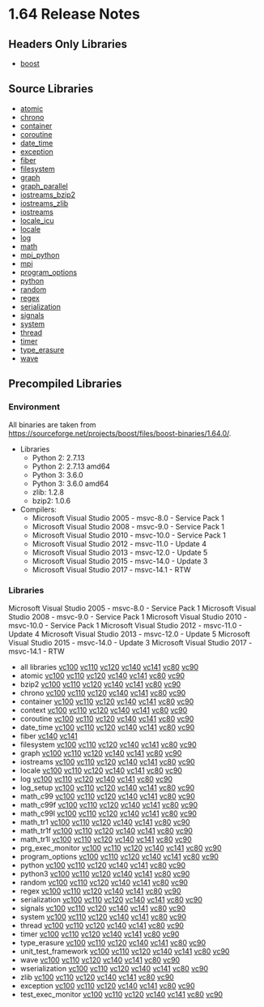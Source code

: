 # 1.64 Release Notes

## Headers Only Libraries

- [boost](http://nuget.org/packages/boost/1.64.0.0)

## Source Libraries

- [atomic](http://nuget.org/packages/boost_atomic-src/1.64.0.0)
- [chrono](http://nuget.org/packages/boost_chrono-src/1.64.0.0)
- [container](http://nuget.org/packages/boost_container-src/1.64.0.0)
- [coroutine](http://nuget.org/packages/boost_coroutine-src/1.64.0.0)
- [date_time](http://nuget.org/packages/boost_date_time-src/1.64.0.0)
- [exception](http://nuget.org/packages/boost_exception-src/1.64.0.0)
- [fiber](http://nuget.org/packages/boost_fiber-src/1.64.0.0)
- [filesystem](http://nuget.org/packages/boost_filesystem-src/1.64.0.0)
- [graph](http://nuget.org/packages/boost_graph-src/1.64.0.0)
- [graph_parallel](http://nuget.org/packages/boost_graph_parallel-src/1.64.0.0)
- [iostreams_bzip2](http://nuget.org/packages/boost_iostreams_bzip2-src/1.64.0.0)
- [iostreams_zlib](http://nuget.org/packages/boost_iostreams_zlib-src/1.64.0.0)
- [iostreams](http://nuget.org/packages/boost_iostreams-src/1.64.0.0)
- [locale_icu](http://nuget.org/packages/boost_locale_icu-src/1.64.0.0)
- [locale](http://nuget.org/packages/boost_locale-src/1.64.0.0)
- [log](http://nuget.org/packages/boost_log-src/1.64.0.0)
- [math](http://nuget.org/packages/boost_math-src/1.64.0.0)
- [mpi_python](http://nuget.org/packages/boost_mpi_python-src/1.64.0.0)
- [mpi](http://nuget.org/packages/boost_mpi-src/1.64.0.0)
- [program_options](http://nuget.org/packages/boost_program_options-src/1.64.0.0)
- [python](http://nuget.org/packages/boost_python-src/1.64.0.0)
- [random](http://nuget.org/packages/boost_random-src/1.64.0.0)
- [regex](http://nuget.org/packages/boost_regex-src/1.64.0.0)
- [serialization](http://nuget.org/packages/boost_serialization-src/1.64.0.0)
- [signals](http://nuget.org/packages/boost_signals-src/1.64.0.0)
- [system](http://nuget.org/packages/boost_system-src/1.64.0.0)
- [thread](http://nuget.org/packages/boost_thread-src/1.64.0.0)
- [timer](http://nuget.org/packages/boost_timer-src/1.64.0.0)
- [type_erasure](http://nuget.org/packages/boost_type_erasure-src/1.64.0.0)
- [wave](http://nuget.org/packages/boost_wave-src/1.64.0.0)

## Precompiled Libraries

### Environment

All binaries are taken from https://sourceforge.net/projects/boost/files/boost-binaries/1.64.0/.

- Libraries
    - Python 2: 2.7.13
    - Python 2: 2.7.13 amd64
    - Python 3: 3.6.0
    - Python 3: 3.6.0 amd64
    - zlib: 1.2.8
    - bzip2: 1.0.6
- Compilers:
    - Microsoft Visual Studio 2005 - msvc-8.0 - Service Pack 1
    - Microsoft Visual Studio 2008 - msvc-9.0 - Service Pack 1
    - Microsoft Visual Studio 2010 - msvc-10.0 - Service Pack 1
    - Microsoft Visual Studio 2012 - msvc-11.0 - Update 4
    - Microsoft Visual Studio 2013 - msvc-12.0 - Update 5
    - Microsoft Visual Studio 2015 - msvc-14.0 - Update 3
    - Microsoft Visual Studio 2017 - msvc-14.1 - RTW

### Libraries


Microsoft Visual Studio 2005 - msvc-8.0 - Service Pack 1
Microsoft Visual Studio 2008 - msvc-9.0 - Service Pack 1
Microsoft Visual Studio 2010 - msvc-10.0 - Service Pack 1
Microsoft Visual Studio 2012 - msvc-11.0 - Update 4
Microsoft Visual Studio 2013 - msvc-12.0 - Update 5
Microsoft Visual Studio 2015 - msvc-14.0 - Update 3
Microsoft Visual Studio 2017 - msvc-14.1 - RTW

- all libraries [vc100](http://nuget.org/packages/boost-vc100/1.64.0.0) [vc110](http://nuget.org/packages/boost-vc110/1.64.0.0) [vc120](http://nuget.org/packages/boost-vc120/1.64.0.0) [vc140](http://nuget.org/packages/boost-vc140/1.64.0.0) [vc141](http://nuget.org/packages/boost-vc141/1.64.0.0) [vc80](http://nuget.org/packages/boost-vc80/1.64.0.0) [vc90](http://nuget.org/packages/boost-vc90/1.64.0.0)
- atomic [vc100](http://nuget.org/packages/boost_atomic-vc100/1.64.0.0) [vc110](http://nuget.org/packages/boost_atomic-vc110/1.64.0.0) [vc120](http://nuget.org/packages/boost_atomic-vc120/1.64.0.0) [vc140](http://nuget.org/packages/boost_atomic-vc140/1.64.0.0) [vc141](http://nuget.org/packages/boost_atomic-vc141/1.64.0.0) [vc80](http://nuget.org/packages/boost_atomic-vc80/1.64.0.0) [vc90](http://nuget.org/packages/boost_atomic-vc90/1.64.0.0)
- bzip2 [vc100](http://nuget.org/packages/boost_bzip2-vc100/1.64.0.0) [vc110](http://nuget.org/packages/boost_bzip2-vc110/1.64.0.0) [vc120](http://nuget.org/packages/boost_bzip2-vc120/1.64.0.0) [vc140](http://nuget.org/packages/boost_bzip2-vc140/1.64.0.0) [vc141](http://nuget.org/packages/boost_bzip2-vc141/1.64.0.0) [vc80](http://nuget.org/packages/boost_bzip2-vc80/1.64.0.0) [vc90](http://nuget.org/packages/boost_bzip2-vc90/1.64.0.0)
- chrono [vc100](http://nuget.org/packages/boost_chrono-vc100/1.64.0.0) [vc110](http://nuget.org/packages/boost_chrono-vc110/1.64.0.0) [vc120](http://nuget.org/packages/boost_chrono-vc120/1.64.0.0) [vc140](http://nuget.org/packages/boost_chrono-vc140/1.64.0.0) [vc141](http://nuget.org/packages/boost_chrono-vc141/1.64.0.0) [vc80](http://nuget.org/packages/boost_chrono-vc80/1.64.0.0) [vc90](http://nuget.org/packages/boost_chrono-vc90/1.64.0.0)
- container [vc100](http://nuget.org/packages/boost_container-vc100/1.64.0.0) [vc110](http://nuget.org/packages/boost_container-vc110/1.64.0.0) [vc120](http://nuget.org/packages/boost_container-vc120/1.64.0.0) [vc140](http://nuget.org/packages/boost_container-vc140/1.64.0.0) [vc141](http://nuget.org/packages/boost_container-vc141/1.64.0.0) [vc80](http://nuget.org/packages/boost_container-vc80/1.64.0.0) [vc90](http://nuget.org/packages/boost_container-vc90/1.64.0.0)
- context [vc100](http://nuget.org/packages/boost_context-vc100/1.64.0.0) [vc110](http://nuget.org/packages/boost_context-vc110/1.64.0.0) [vc120](http://nuget.org/packages/boost_context-vc120/1.64.0.0) [vc140](http://nuget.org/packages/boost_context-vc140/1.64.0.0) [vc141](http://nuget.org/packages/boost_context-vc141/1.64.0.0) [vc80](http://nuget.org/packages/boost_context-vc80/1.64.0.0) [vc90](http://nuget.org/packages/boost_context-vc90/1.64.0.0)
- coroutine [vc100](http://nuget.org/packages/boost_coroutine-vc100/1.64.0.0) [vc110](http://nuget.org/packages/boost_coroutine-vc110/1.64.0.0) [vc120](http://nuget.org/packages/boost_coroutine-vc120/1.64.0.0) [vc140](http://nuget.org/packages/boost_coroutine-vc140/1.64.0.0) [vc141](http://nuget.org/packages/boost_coroutine-vc141/1.64.0.0) [vc80](http://nuget.org/packages/boost_coroutine-vc80/1.64.0.0) [vc90](http://nuget.org/packages/boost_coroutine-vc90/1.64.0.0)
- date_time [vc100](http://nuget.org/packages/boost_date_time-vc100/1.64.0.0) [vc110](http://nuget.org/packages/boost_date_time-vc110/1.64.0.0) [vc120](http://nuget.org/packages/boost_date_time-vc120/1.64.0.0) [vc140](http://nuget.org/packages/boost_date_time-vc140/1.64.0.0) [vc141](http://nuget.org/packages/boost_date_time-vc141/1.64.0.0) [vc80](http://nuget.org/packages/boost_date_time-vc80/1.64.0.0) [vc90](http://nuget.org/packages/boost_date_time-vc90/1.64.0.0)
- fiber [vc140](http://nuget.org/packages/boost_fiber-vc140/1.64.0.0) [vc141](http://nuget.org/packages/boost_fiber-vc141/1.64.0.0)
- filesystem [vc100](http://nuget.org/packages/boost_filesystem-vc100/1.64.0.0) [vc110](http://nuget.org/packages/boost_filesystem-vc110/1.64.0.0) [vc120](http://nuget.org/packages/boost_filesystem-vc120/1.64.0.0) [vc140](http://nuget.org/packages/boost_filesystem-vc140/1.64.0.0) [vc141](http://nuget.org/packages/boost_filesystem-vc141/1.64.0.0) [vc80](http://nuget.org/packages/boost_filesystem-vc80/1.64.0.0) [vc90](http://nuget.org/packages/boost_filesystem-vc90/1.64.0.0)
- graph [vc100](http://nuget.org/packages/boost_graph-vc100/1.64.0.0) [vc110](http://nuget.org/packages/boost_graph-vc110/1.64.0.0) [vc120](http://nuget.org/packages/boost_graph-vc120/1.64.0.0) [vc140](http://nuget.org/packages/boost_graph-vc140/1.64.0.0) [vc141](http://nuget.org/packages/boost_graph-vc141/1.64.0.0) [vc80](http://nuget.org/packages/boost_graph-vc80/1.64.0.0) [vc90](http://nuget.org/packages/boost_graph-vc90/1.64.0.0)
- iostreams [vc100](http://nuget.org/packages/boost_iostreams-vc100/1.64.0.0) [vc110](http://nuget.org/packages/boost_iostreams-vc110/1.64.0.0) [vc120](http://nuget.org/packages/boost_iostreams-vc120/1.64.0.0) [vc140](http://nuget.org/packages/boost_iostreams-vc140/1.64.0.0) [vc141](http://nuget.org/packages/boost_iostreams-vc141/1.64.0.0) [vc80](http://nuget.org/packages/boost_iostreams-vc80/1.64.0.0) [vc90](http://nuget.org/packages/boost_iostreams-vc90/1.64.0.0)
- locale [vc100](http://nuget.org/packages/boost_locale-vc100/1.64.0.0) [vc110](http://nuget.org/packages/boost_locale-vc110/1.64.0.0) [vc120](http://nuget.org/packages/boost_locale-vc120/1.64.0.0) [vc140](http://nuget.org/packages/boost_locale-vc140/1.64.0.0) [vc141](http://nuget.org/packages/boost_locale-vc141/1.64.0.0) [vc80](http://nuget.org/packages/boost_locale-vc80/1.64.0.0) [vc90](http://nuget.org/packages/boost_locale-vc90/1.64.0.0)
- log [vc100](http://nuget.org/packages/boost_log-vc100/1.64.0.0) [vc110](http://nuget.org/packages/boost_log-vc110/1.64.0.0) [vc120](http://nuget.org/packages/boost_log-vc120/1.64.0.0) [vc140](http://nuget.org/packages/boost_log-vc140/1.64.0.0) [vc141](http://nuget.org/packages/boost_log-vc141/1.64.0.0) [vc80](http://nuget.org/packages/boost_log-vc80/1.64.0.0) [vc90](http://nuget.org/packages/boost_log-vc90/1.64.0.0)
- log_setup [vc100](http://nuget.org/packages/boost_log_setup-vc100/1.64.0.0) [vc110](http://nuget.org/packages/boost_log_setup-vc110/1.64.0.0) [vc120](http://nuget.org/packages/boost_log_setup-vc120/1.64.0.0) [vc140](http://nuget.org/packages/boost_log_setup-vc140/1.64.0.0) [vc141](http://nuget.org/packages/boost_log_setup-vc141/1.64.0.0) [vc80](http://nuget.org/packages/boost_log_setup-vc80/1.64.0.0) [vc90](http://nuget.org/packages/boost_log_setup-vc90/1.64.0.0)
- math_c99 [vc100](http://nuget.org/packages/boost_math_c99-vc100/1.64.0.0) [vc110](http://nuget.org/packages/boost_math_c99-vc110/1.64.0.0) [vc120](http://nuget.org/packages/boost_math_c99-vc120/1.64.0.0) [vc140](http://nuget.org/packages/boost_math_c99-vc140/1.64.0.0) [vc141](http://nuget.org/packages/boost_math_c99-vc141/1.64.0.0) [vc80](http://nuget.org/packages/boost_math_c99-vc80/1.64.0.0) [vc90](http://nuget.org/packages/boost_math_c99-vc90/1.64.0.0)
- math_c99f [vc100](http://nuget.org/packages/boost_math_c99f-vc100/1.64.0.0) [vc110](http://nuget.org/packages/boost_math_c99f-vc110/1.64.0.0) [vc120](http://nuget.org/packages/boost_math_c99f-vc120/1.64.0.0) [vc140](http://nuget.org/packages/boost_math_c99f-vc140/1.64.0.0) [vc141](http://nuget.org/packages/boost_math_c99f-vc141/1.64.0.0) [vc80](http://nuget.org/packages/boost_math_c99f-vc80/1.64.0.0) [vc90](http://nuget.org/packages/boost_math_c99f-vc90/1.64.0.0)
- math_c99l [vc100](http://nuget.org/packages/boost_math_c99l-vc100/1.64.0.0) [vc110](http://nuget.org/packages/boost_math_c99l-vc110/1.64.0.0) [vc120](http://nuget.org/packages/boost_math_c99l-vc120/1.64.0.0) [vc140](http://nuget.org/packages/boost_math_c99l-vc140/1.64.0.0) [vc141](http://nuget.org/packages/boost_math_c99l-vc141/1.64.0.0) [vc80](http://nuget.org/packages/boost_math_c99l-vc80/1.64.0.0) [vc90](http://nuget.org/packages/boost_math_c99l-vc90/1.64.0.0)
- math_tr1 [vc100](http://nuget.org/packages/boost_math_tr1-vc100/1.64.0.0) [vc110](http://nuget.org/packages/boost_math_tr1-vc110/1.64.0.0) [vc120](http://nuget.org/packages/boost_math_tr1-vc120/1.64.0.0) [vc140](http://nuget.org/packages/boost_math_tr1-vc140/1.64.0.0) [vc141](http://nuget.org/packages/boost_math_tr1-vc141/1.64.0.0) [vc80](http://nuget.org/packages/boost_math_tr1-vc80/1.64.0.0) [vc90](http://nuget.org/packages/boost_math_tr1-vc90/1.64.0.0)
- math_tr1f [vc100](http://nuget.org/packages/boost_math_tr1f-vc100/1.64.0.0) [vc110](http://nuget.org/packages/boost_math_tr1f-vc110/1.64.0.0) [vc120](http://nuget.org/packages/boost_math_tr1f-vc120/1.64.0.0) [vc140](http://nuget.org/packages/boost_math_tr1f-vc140/1.64.0.0) [vc141](http://nuget.org/packages/boost_math_tr1f-vc141/1.64.0.0) [vc80](http://nuget.org/packages/boost_math_tr1f-vc80/1.64.0.0) [vc90](http://nuget.org/packages/boost_math_tr1f-vc90/1.64.0.0)
- math_tr1l [vc100](http://nuget.org/packages/boost_math_tr1l-vc100/1.64.0.0) [vc110](http://nuget.org/packages/boost_math_tr1l-vc110/1.64.0.0) [vc120](http://nuget.org/packages/boost_math_tr1l-vc120/1.64.0.0) [vc140](http://nuget.org/packages/boost_math_tr1l-vc140/1.64.0.0) [vc141](http://nuget.org/packages/boost_math_tr1l-vc141/1.64.0.0) [vc80](http://nuget.org/packages/boost_math_tr1l-vc80/1.64.0.0) [vc90](http://nuget.org/packages/boost_math_tr1l-vc90/1.64.0.0)
- prg_exec_monitor [vc100](http://nuget.org/packages/boost_prg_exec_monitor-vc100/1.64.0.0) [vc110](http://nuget.org/packages/boost_prg_exec_monitor-vc110/1.64.0.0) [vc120](http://nuget.org/packages/boost_prg_exec_monitor-vc120/1.64.0.0) [vc140](http://nuget.org/packages/boost_prg_exec_monitor-vc140/1.64.0.0) [vc141](http://nuget.org/packages/boost_prg_exec_monitor-vc141/1.64.0.0) [vc80](http://nuget.org/packages/boost_prg_exec_monitor-vc80/1.64.0.0) [vc90](http://nuget.org/packages/boost_prg_exec_monitor-vc90/1.64.0.0)
- program_options [vc100](http://nuget.org/packages/boost_program_options-vc100/1.64.0.0) [vc110](http://nuget.org/packages/boost_program_options-vc110/1.64.0.0) [vc120](http://nuget.org/packages/boost_program_options-vc120/1.64.0.0) [vc140](http://nuget.org/packages/boost_program_options-vc140/1.64.0.0) [vc141](http://nuget.org/packages/boost_program_options-vc141/1.64.0.0) [vc80](http://nuget.org/packages/boost_program_options-vc80/1.64.0.0) [vc90](http://nuget.org/packages/boost_program_options-vc90/1.64.0.0)
- python [vc100](http://nuget.org/packages/boost_python-vc100/1.64.0.0) [vc110](http://nuget.org/packages/boost_python-vc110/1.64.0.0) [vc120](http://nuget.org/packages/boost_python-vc120/1.64.0.0) [vc140](http://nuget.org/packages/boost_python-vc140/1.64.0.0) [vc141](http://nuget.org/packages/boost_python-vc141/1.64.0.0) [vc80](http://nuget.org/packages/boost_python-vc80/1.64.0.0) [vc90](http://nuget.org/packages/boost_python-vc90/1.64.0.0)
- python3 [vc100](http://nuget.org/packages/boost_python3-vc100/1.64.0.0) [vc110](http://nuget.org/packages/boost_python3-vc110/1.64.0.0) [vc120](http://nuget.org/packages/boost_python3-vc120/1.64.0.0) [vc140](http://nuget.org/packages/boost_python3-vc140/1.64.0.0) [vc141](http://nuget.org/packages/boost_python3-vc141/1.64.0.0) [vc80](http://nuget.org/packages/boost_python3-vc80/1.64.0.0) [vc90](http://nuget.org/packages/boost_python3-vc90/1.64.0.0)
- random [vc100](http://nuget.org/packages/boost_random-vc100/1.64.0.0) [vc110](http://nuget.org/packages/boost_random-vc110/1.64.0.0) [vc120](http://nuget.org/packages/boost_random-vc120/1.64.0.0) [vc140](http://nuget.org/packages/boost_random-vc140/1.64.0.0) [vc141](http://nuget.org/packages/boost_random-vc141/1.64.0.0) [vc80](http://nuget.org/packages/boost_random-vc80/1.64.0.0) [vc90](http://nuget.org/packages/boost_random-vc90/1.64.0.0)
- regex [vc100](http://nuget.org/packages/boost_regex-vc100/1.64.0.0) [vc110](http://nuget.org/packages/boost_regex-vc110/1.64.0.0) [vc120](http://nuget.org/packages/boost_regex-vc120/1.64.0.0) [vc140](http://nuget.org/packages/boost_regex-vc140/1.64.0.0) [vc141](http://nuget.org/packages/boost_regex-vc141/1.64.0.0) [vc80](http://nuget.org/packages/boost_regex-vc80/1.64.0.0) [vc90](http://nuget.org/packages/boost_regex-vc90/1.64.0.0)
- serialization [vc100](http://nuget.org/packages/boost_serialization-vc100/1.64.0.0) [vc110](http://nuget.org/packages/boost_serialization-vc110/1.64.0.0) [vc120](http://nuget.org/packages/boost_serialization-vc120/1.64.0.0) [vc140](http://nuget.org/packages/boost_serialization-vc140/1.64.0.0) [vc141](http://nuget.org/packages/boost_serialization-vc141/1.64.0.0) [vc80](http://nuget.org/packages/boost_serialization-vc80/1.64.0.0) [vc90](http://nuget.org/packages/boost_serialization-vc90/1.64.0.0)
- signals [vc100](http://nuget.org/packages/boost_signals-vc100/1.64.0.0) [vc110](http://nuget.org/packages/boost_signals-vc110/1.64.0.0) [vc120](http://nuget.org/packages/boost_signals-vc120/1.64.0.0) [vc140](http://nuget.org/packages/boost_signals-vc140/1.64.0.0) [vc141](http://nuget.org/packages/boost_signals-vc141/1.64.0.0) [vc80](http://nuget.org/packages/boost_signals-vc80/1.64.0.0) [vc90](http://nuget.org/packages/boost_signals-vc90/1.64.0.0)
- system [vc100](http://nuget.org/packages/boost_system-vc100/1.64.0.0) [vc110](http://nuget.org/packages/boost_system-vc110/1.64.0.0) [vc120](http://nuget.org/packages/boost_system-vc120/1.64.0.0) [vc140](http://nuget.org/packages/boost_system-vc140/1.64.0.0) [vc141](http://nuget.org/packages/boost_system-vc141/1.64.0.0) [vc80](http://nuget.org/packages/boost_system-vc80/1.64.0.0) [vc90](http://nuget.org/packages/boost_system-vc90/1.64.0.0)
- thread [vc100](http://nuget.org/packages/boost_thread-vc100/1.64.0.0) [vc110](http://nuget.org/packages/boost_thread-vc110/1.64.0.0) [vc120](http://nuget.org/packages/boost_thread-vc120/1.64.0.0) [vc140](http://nuget.org/packages/boost_thread-vc140/1.64.0.0) [vc141](http://nuget.org/packages/boost_thread-vc141/1.64.0.0) [vc80](http://nuget.org/packages/boost_thread-vc80/1.64.0.0) [vc90](http://nuget.org/packages/boost_thread-vc90/1.64.0.0)
- timer [vc100](http://nuget.org/packages/boost_timer-vc100/1.64.0.0) [vc110](http://nuget.org/packages/boost_timer-vc110/1.64.0.0) [vc120](http://nuget.org/packages/boost_timer-vc120/1.64.0.0) [vc140](http://nuget.org/packages/boost_timer-vc140/1.64.0.0) [vc141](http://nuget.org/packages/boost_timer-vc141/1.64.0.0) [vc80](http://nuget.org/packages/boost_timer-vc80/1.64.0.0) [vc90](http://nuget.org/packages/boost_timer-vc90/1.64.0.0)
- type_erasure [vc100](http://nuget.org/packages/boost_type_erasure-vc100/1.64.0.0) [vc110](http://nuget.org/packages/boost_type_erasure-vc110/1.64.0.0) [vc120](http://nuget.org/packages/boost_type_erasure-vc120/1.64.0.0) [vc140](http://nuget.org/packages/boost_type_erasure-vc140/1.64.0.0) [vc141](http://nuget.org/packages/boost_type_erasure-vc141/1.64.0.0) [vc80](http://nuget.org/packages/boost_type_erasure-vc80/1.64.0.0) [vc90](http://nuget.org/packages/boost_type_erasure-vc90/1.64.0.0)
- unit_test_framework [vc100](http://nuget.org/packages/boost_unit_test_framework-vc100/1.64.0.0) [vc110](http://nuget.org/packages/boost_unit_test_framework-vc110/1.64.0.0) [vc120](http://nuget.org/packages/boost_unit_test_framework-vc120/1.64.0.0) [vc140](http://nuget.org/packages/boost_unit_test_framework-vc140/1.64.0.0) [vc141](http://nuget.org/packages/boost_unit_test_framework-vc141/1.64.0.0) [vc80](http://nuget.org/packages/boost_unit_test_framework-vc80/1.64.0.0) [vc90](http://nuget.org/packages/boost_unit_test_framework-vc90/1.64.0.0)
- wave [vc100](http://nuget.org/packages/boost_wave-vc100/1.64.0.0) [vc110](http://nuget.org/packages/boost_wave-vc110/1.64.0.0) [vc120](http://nuget.org/packages/boost_wave-vc120/1.64.0.0) [vc140](http://nuget.org/packages/boost_wave-vc140/1.64.0.0) [vc141](http://nuget.org/packages/boost_wave-vc141/1.64.0.0) [vc80](http://nuget.org/packages/boost_wave-vc80/1.64.0.0) [vc90](http://nuget.org/packages/boost_wave-vc90/1.64.0.0)
- wserialization [vc100](http://nuget.org/packages/boost_wserialization-vc100/1.64.0.0) [vc110](http://nuget.org/packages/boost_wserialization-vc110/1.64.0.0) [vc120](http://nuget.org/packages/boost_wserialization-vc120/1.64.0.0) [vc140](http://nuget.org/packages/boost_wserialization-vc140/1.64.0.0) [vc141](http://nuget.org/packages/boost_wserialization-vc141/1.64.0.0) [vc80](http://nuget.org/packages/boost_wserialization-vc80/1.64.0.0) [vc90](http://nuget.org/packages/boost_wserialization-vc90/1.64.0.0)
- zlib [vc100](http://nuget.org/packages/boost_zlib-vc100/1.64.0.0) [vc110](http://nuget.org/packages/boost_zlib-vc110/1.64.0.0) [vc120](http://nuget.org/packages/boost_zlib-vc120/1.64.0.0) [vc140](http://nuget.org/packages/boost_zlib-vc140/1.64.0.0) [vc141](http://nuget.org/packages/boost_zlib-vc141/1.64.0.0) [vc80](http://nuget.org/packages/boost_zlib-vc80/1.64.0.0) [vc90](http://nuget.org/packages/boost_zlib-vc90/1.64.0.0)
- exception [vc100](http://nuget.org/packages/boost_exception-vc100/1.64.0.0) [vc110](http://nuget.org/packages/boost_exception-vc110/1.64.0.0) [vc120](http://nuget.org/packages/boost_exception-vc120/1.64.0.0) [vc140](http://nuget.org/packages/boost_exception-vc140/1.64.0.0) [vc141](http://nuget.org/packages/boost_exception-vc141/1.64.0.0) [vc80](http://nuget.org/packages/boost_exception-vc80/1.64.0.0) [vc90](http://nuget.org/packages/boost_exception-vc90/1.64.0.0)
- test_exec_monitor [vc100](http://nuget.org/packages/boost_test_exec_monitor-vc100/1.64.0.0) [vc110](http://nuget.org/packages/boost_test_exec_monitor-vc110/1.64.0.0) [vc120](http://nuget.org/packages/boost_test_exec_monitor-vc120/1.64.0.0) [vc140](http://nuget.org/packages/boost_test_exec_monitor-vc140/1.64.0.0) [vc141](http://nuget.org/packages/boost_test_exec_monitor-vc141/1.64.0.0) [vc80](http://nuget.org/packages/boost_test_exec_monitor-vc80/1.64.0.0) [vc90](http://nuget.org/packages/boost_test_exec_monitor-vc90/1.64.0.0)
